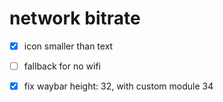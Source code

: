 # network bitrate 

- [x] icon smaller than text
- [ ] fallback for no wifi
- [x] fix waybar height: 32, with custom module 34

